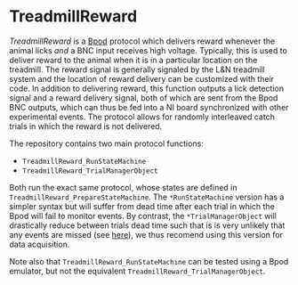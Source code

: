 # TreadmillReward

_TreadmillReward_ is a [Bpod](https://sites.google.com/site/bpoddocumentation/) protocol which delivers reward whenever the animal licks _and_ a BNC input receives high voltage. Typically, this is used to deliver reward to the animal when it is in a particular location on the treadmill. The reward signal is generally signaled by the L&N treadmill system and the location of reward delivery can be customized with their code. In addition to delivering reward, this function outputs a lick detection signal and a reward delivery signal, both of which are sent from the Bpod BNC outputs, which can thus be fed into a NI board synchronized with other experimental events. The protocol allows for randomly interleaved catch trials in which the reward is not delivered.

The repository contains two main protocol functions:
- ```TreadmillReward_RunStateMachine```
- ```TreadmillReward_TrialManagerObject```

Both run the exact same protocol, whose states are defined in ```TreadmillReward_PrepareStateMachine```. The ```*RunStateMachine``` version has a simpler syntax but will suffer from dead time after each trial in which the Bpod will fail to monitor events. By contrast, the ```*TrialManagerObject``` will drastically reduce between trials dead time such that is is very unlikely that any events are missed
(see [here](https://sites.google.com/site/bpoddocumentation/user-guide/function-reference/bpodtrialmanager?authuser=0)), we thus recomend using this version for data acquisition.

Note also that ```TreadmillReward_RunStateMachine``` can be tested using a Bpod emulator, but not the equivalent ```TreadmillReward_TrialManagerObject```.
